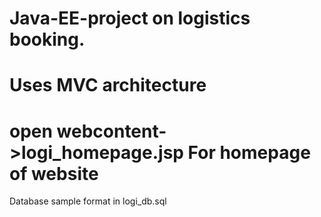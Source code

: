 # Java-EE-project on logistics booking.
# Uses MVC architecture
# open webcontent->logi_homepage.jsp For homepage of website
Database sample format in logi_db.sql
